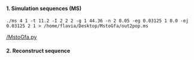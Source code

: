 #### 1. Simulation sequences (MS) 

```
./ms 4 1 -t 11.2 -I 2 2 2 -g 1 44.36 -n 2 0.05 -eg 0.03125 1 0.0 -ej 0.03125 2 1 > /home/flavia/Desktop/MstoGfa/out2pop.ms
```

 [/MstoGfa.py](MstoGfa.py)



#### 2. Reconstruct sequence


